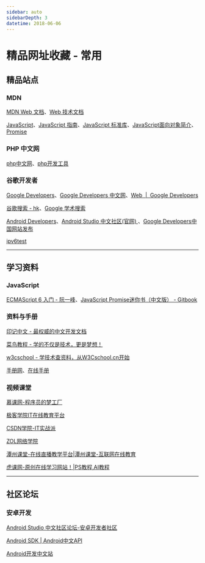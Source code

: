 ```yaml
---
sidebar: auto
sidebarDepth: 3
datetime: 2018-06-06
---
```


# 精品网址收藏 - 常用

## 精品站点

### MDN

[MDN Web 文档](https://developer.mozilla.org/zh-CN/)、[Web 技术文档](https://developer.mozilla.org/zh-CN/docs/Web)

[JavaScript](https://developer.mozilla.org/zh-CN/docs/Web/JavaScript)、[JavaScript 指南](https://developer.mozilla.org/zh-CN/docs/Web/JavaScript/Guide)、[JavaScript 标准库](https://developer.mozilla.org/zh-CN/docs/Web/JavaScript/Reference/Global_Objects)、[JavaScript面向对象简介](https://developer.mozilla.org/zh-CN/docs/Web/JavaScript/Introduction_to_Object-Oriented_JavaScript)、[Promise](https://developer.mozilla.org/zh-CN/docs/Web/JavaScript/Reference/Global_Objects/Promise)

### PHP 中文网

[php中文网](http://www.php.cn/)、[php开发工具](http://www.php.cn/xiazai/gongju)

### 谷歌开发者

[Google Developers](https://developers.google.com/)、[Google Developers 中文网](https://developers.google.cn/)、[Web  |  Google Developers](https://developers.google.cn/web/)

[谷歌搜索 - hk](https://www.google.com.hk/)、[Google 学术搜索](https://scholar.google.com/)

[Android Developers](https://developer.android.google.cn/)、[Android Studio 中文社区(官网) ](http://www.android-studio.org/)、[Google Developers中国网站发布](http://www.android-studio.org/index.php/team/news/186-google-developers)

[ipv6test](http://ipv6test.google.com/)


---


## 学习资料

### JavaScript

[ECMAScript 6 入门 - 阮一峰](http://es6.ruanyifeng.com/)、[JavaScript Promise迷你书（中文版） - Gitbook](https://legacy.gitbook.com/book/wohugb/promise/details)

### 资料与手册

[印记中文 - 最权威的中文开发文档](https://docschina.org/)

[菜鸟教程 - 学的不仅是技术，更是梦想！](http://www.runoob.com/)

[w3cschool - 学技术查资料，从W3Cschool.cn开始](https://www.w3cschool.cn/)

[手册网](http://www.shouce.ren/)、[在线手册](http://www.shouce.ren/api/index)

### 视频课堂

[慕课网-程序员的梦工厂](https://www.imooc.com/)

[极客学院IT在线教育平台](https://www.jikexueyuan.com/)

[CSDN学院-IT实战派](https://edu.csdn.net/)

[ZOL网络学院](http://soft.zol.com.cn/school/)

[潭州课堂-在线直播教学平台|潭州课堂-互联网在线教育](https://www.shiguangkey.com/)

[虎课网-原创在线学习网站！|PS教程,AI教程](https://huke88.com/)


---


## 社区论坛

### 安卓开发

[Android Studio 中文社区论坛-安卓开发者社区](http://forum.android-studio.org/forum.php)

[Android SDK | Android中文API](http://www.android-doc.com/sdk/)

[Android开发中文站](http://www.androidchina.net/)

